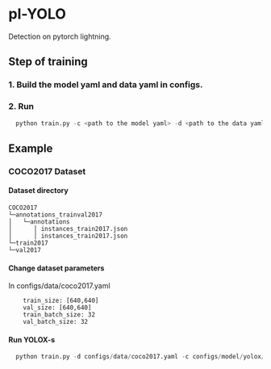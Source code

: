 # pl-YOLO
Detection on pytorch lightning.

## Step of training
### 1. Build the model yaml and data yaml in configs.
### 2. Run
```python
  python train.py -c <path to the model yaml> -d <path to the data yaml>
```

## Example
### COCO2017 Dataset
#### Dataset directory
```
COCO2017  
└─annotations_trainval2017   
│   └─annotations   
│      │ instances_train2017.json   
│      │ instances_train2017.json   
└─train2017
└─val2017 
```
#### Change dataset parameters
In configs/data/coco2017.yaml
```
    train_size: [640,640]
    val_size: [640,640]
    train_batch_size: 32
    val_batch_size: 32
```

#### Run YOLOX-s
```python
  python train.py -d configs/data/coco2017.yaml -c configs/model/yolox/yolox_s.yaml
```
